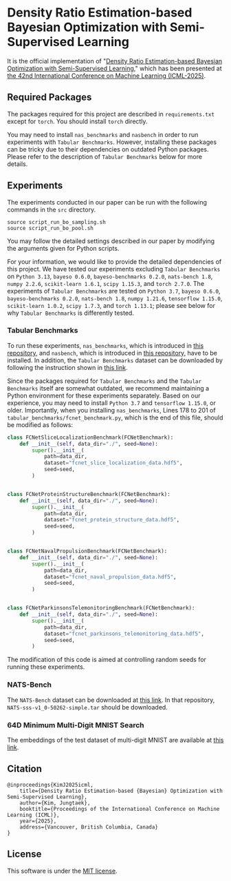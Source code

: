 # Density Ratio Estimation-based Bayesian Optimization with Semi-Supervised Learning

It is the official implementation of "[Density Ratio Estimation-based Bayesian Optimization with Semi-Supervised Learning](https://arxiv.org/abs/2305.15612)," which has been presented at [the 42nd International Conference on Machine Learning (ICML-2025)](https://icml.cc/Conferences/2025).

## Required Packages

The packages required for this project are described in `requirements.txt` except for `torch`.
You should install `torch` directly.

You may need to install `nas_benchmarks` and `nasbench` in order to run experiments with `Tabular Benchmarks`.
However, installing these packages can be tricky due to their dependencies on outdated Python packages.
Please refer to the description of `Tabular Benchmarks` below for more details.

## Experiments

The experiments conducted in our paper can be run with the following commands in the `src` directory.

```shell
source script_run_bo_sampling.sh
source script_run_bo_pool.sh
```

You may follow the detailed settings described in our paper by modifying the arguments given for Python scripts.

For your information, we would like to provide the detailed dependencies of this project.
We have tested our experiments excluding `Tabular Benchmarks` on `Python 3.13`, `bayeso 0.6.0`, `bayeso-benchmarks 0.2.0`, `nats-bench 1.8`, `numpy 2.2.6`, `scikit-learn 1.6.1`, `scipy 1.15.3`, and `torch 2.7.0`.
The experiments of `Tabular Benchmarks` are tested on `Python 3.7`, `bayeso 0.6.0`, `bayeso-benchmarks 0.2.0`, `nats-bench 1.8`, `numpy 1.21.6`, `tensorflow 1.15.0`, `scikit-learn 1.0.2`, `scipy 1.7.3`, and `torch 1.13.1`; please see below for why `Tabular Benchmarks` is differently tested.

### Tabular Benchmarks

To run these experiments, `nas_benchmarks`, which is introduced in [this repository](https://github.com/automl/nas_benchmarks), and `nasbench`, which is introduced in [this repository](https://github.com/google-research/nasbench), have to be installed.
In addition, the `Tabular Benchmarks` dataset can be downloaded by following the instruction shown in [this link](https://github.com/automl/nas_benchmarks).

Since the packages required for `Tabular Benchmarks` and the `Tabular Benchmarks` itself are somewhat outdated, we recommend maintaining a Python environment for these experiments separately.
Based on our experience, you may need to install `Python 3.7` and `tensorflow 1.15.0`, or older.
Importantly, when you installing `nas_benchmarks`, Lines 178 to 201 of `tabular_benchmarks/fcnet_benchmark.py`, which is the end of this file, should be modified as follows:

```python
class FCNetSliceLocalizationBenchmark(FCNetBenchmark):
    def __init__(self, data_dir="./", seed=None):
        super().__init__(
            path=data_dir,
            dataset="fcnet_slice_localization_data.hdf5",
            seed=seed,
        )


class FCNetProteinStructureBenchmark(FCNetBenchmark):
    def __init__(self, data_dir="./", seed=None):
        super().__init__(
            path=data_dir,
            dataset="fcnet_protein_structure_data.hdf5",
            seed=seed,
        )


class FCNetNavalPropulsionBenchmark(FCNetBenchmark):
    def __init__(self, data_dir="./", seed=None):
        super().__init__(
            path=data_dir,
            dataset="fcnet_naval_propulsion_data.hdf5",
            seed=seed,
        )


class FCNetParkinsonsTelemonitoringBenchmark(FCNetBenchmark):
    def __init__(self, data_dir="./", seed=None):
        super().__init__(
            path=data_dir,
            dataset="fcnet_parkinsons_telemonitoring_data.hdf5",
            seed=seed,
        )
```

The modification of this code is aimed at controlling random seeds for running these experiments.

### NATS-Bench

The `NATS-Bench` dataset can be downloaded at [this link](https://github.com/D-X-Y/NATS-Bench).
In that repository, `NATS-sss-v1_0-50262-simple.tar` should be downloaded.

### 64D Minimum Multi-Digit MNIST Search

The embeddings of the test dataset of multi-digit MNIST are available at [this link](https://www.dropbox.com/scl/fi/7tkh5pgpukgdld4fposaf/mnist_test.npy.zip?rlkey=i3b3onubth9427y78033bvojt&st=gnpry8vc&dl=0).

## Citation

```
@inproceedings{KimJ2025icml,
    title={Density Ratio Estimation-based {Bayesian} Optimization with Semi-Supervised Learning},
    author={Kim, Jungtaek},
    booktitle={Proceedings of the International Conference on Machine Learning (ICML)},
    year={2025},
    address={Vancouver, British Columbia, Canada}
}
```

## License

This software is under the [MIT license](LICENSE).
